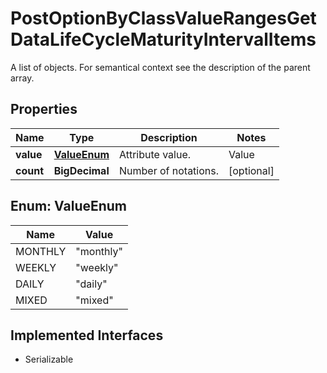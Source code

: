 

# PostOptionByClassValueRangesGetDataLifeCycleMaturityIntervalItems

A list of objects. For semantical context see the description of the parent array.

## Properties

Name | Type | Description | Notes
------------ | ------------- | ------------- | -------------
**value** | [**ValueEnum**](#ValueEnum) | Attribute value. | Value | Description | | --- | --- | | monthly | Monthly | | weekly | Weekly | | daily | Daily | | mixed | Mixed |   |  [optional]
**count** | **BigDecimal** | Number of notations. |  [optional]



## Enum: ValueEnum

Name | Value
---- | -----
MONTHLY | &quot;monthly&quot;
WEEKLY | &quot;weekly&quot;
DAILY | &quot;daily&quot;
MIXED | &quot;mixed&quot;


## Implemented Interfaces

* Serializable



